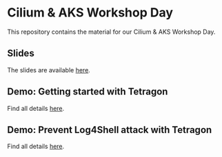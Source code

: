 # Cilium & AKS Workshop Day

This repository contains the material for our Cilium & AKS Workshop Day.

## Slides

The slides are available [here](./aks-cilium-workshop-day-tetragon.pdf).

## Demo: Getting started with Tetragon

Find all details [here](demo/tetragon-101.md).

## Demo: Prevent Log4Shell attack with Tetragon

Find all details [here](demo/log4shell.md).
